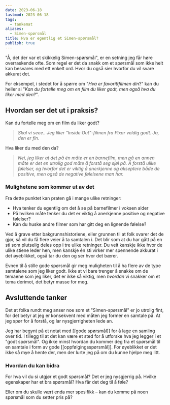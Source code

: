 ```yaml
---
date: 2023-06-18
lastmod: 2023-06-18
tags:
  - tankemat
aliases:
  - Simen-spørsmål
title: Hva er egentlig et Simen-spørsmål?
publish: true
---
```


"Å, det der var et skikkelig Simen-spørsmål", er en setning jeg får høre overraskende ofte. Som regel er det da snakk om et spørsmål som ikke helt kan besvares med ett enkelt ord. Hvor du også sier hvorfor du vil svare akkurat det.

For eksempel, i stedet for å spørre om "*Hva er favorittfilmen din*?" kan du heller si "*Kan du fortelle meg om en film du liker godt, men også hva du liker med den*?".

## Hvordan ser det ut i praksis?

Kan du fortelle meg om en film du liker godt?

> *Skal vi seee.. Jeg liker "Inside Out"-filmen fra Pixar veldig godt. Ja, den er fin.*

Hva liker du med den da?

> *Nei, jeg liker at det på én måte er en barnefilm, men på en annen måte er det en utrolig god måte å forstå seg sjøl på. Å forstå ulike følelser, og hvorfor det er viktig å anerkjenne og akseptere både de positive, men også de negative følelsene man har.*

### Mulighetene som kommer ut av det

Fra dette punktet kan praten gå i mange ulike retninger:
- Hva tenker du egentlig om det å se på barnefilmer i voksen alder
- På hvilken måte tenker du det er viktig å anerkjenne positive og negative følelser?
- Kan du huske andre filmer som har gitt deg en lignende følelse?

Ved å grave etter bakgrunnshistoriene, eller grunnen til at folk svarer det de gjør, så vil du få flere veier å ta samtalen i. Det blir som at du har gått på en sti som plutselig deles opp i tre ulike retninger. Du veit kanskje ikke hvor de ulike stiene leder hen, men kanskje én sti virker mer spennende akkurat i det øyeblikket, også tar du den og ser hvor det bærer.

Evnen til å stille gode spørsmål gir meg muligheten til å ha flere av de type samtalene som jeg liker godt. Ikke at vi bare trenger å snakke om de temaene som jeg liker, det er ikke så viktig, men *hvordan* vi snakker om et tema derimot, det betyr masse for meg.

## Avsluttende tanker

Det at folka rundt meg anser noe som et "Simen-spørsmål" er jo utrolig fint, for det betyr at jeg er konsekvent med måten jeg former en samtale på. At jeg spør for å forstå, og lar nysgjerrigheten lede an.

Jeg har begynt på et notat med [[gode spørsmål]] for å lage en samling over tid. I tillegg til at det kan være et sted for å utforske hva jeg legger i et "godt spørsmål". Og ikke minst hvordan du kommer deg fra et spørsmål til en samtale i form av gode [[oppfølgingsspørsmål]]. For øyeblikket er det ikke så mye å hente der, men der lurte jeg på om du kunne hjelpe meg litt.

### Hvordan du kan bidra

For hva vil du si utgjør et godt spørsmål? Det er jeg nysgjerrig på. Hvilke egenskaper har et bra spørsmål? Hva får det deg til å føle?

Eller om du skulle vært enda mer spesifikk – kan du komme på noen spørsmål som du setter pris på? 
